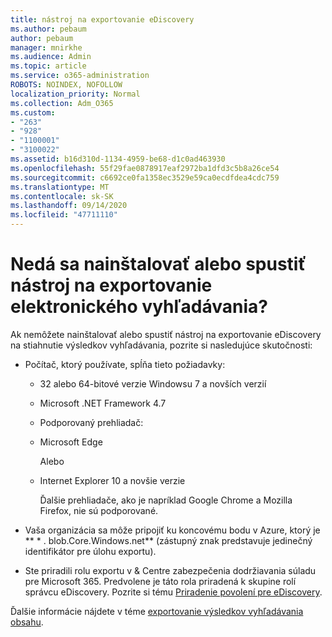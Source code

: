 ```yaml
---
title: nástroj na exportovanie eDiscovery
ms.author: pebaum
author: pebaum
manager: mnirkhe
ms.audience: Admin
ms.topic: article
ms.service: o365-administration
ROBOTS: NOINDEX, NOFOLLOW
localization_priority: Normal
ms.collection: Adm_O365
ms.custom:
- "263"
- "928"
- "1100001"
- "3100022"
ms.assetid: b16d310d-1134-4959-be68-d1c0ad463930
ms.openlocfilehash: 55f29fae0878917eaf2972ba1dfd3c5b8a26ce54
ms.sourcegitcommit: c6692ce0fa1358ec3529e59ca0ecdfdea4cdc759
ms.translationtype: MT
ms.contentlocale: sk-SK
ms.lasthandoff: 09/14/2020
ms.locfileid: "47711110"
---
```

# <a name="cant-install-or-run-the-ediscovery-export-tool"></a>Nedá sa nainštalovať alebo spustiť nástroj na exportovanie elektronického vyhľadávania?

Ak nemôžete nainštalovať alebo spustiť nástroj na exportovanie eDiscovery na stiahnutie výsledkov vyhľadávania, pozrite si nasledujúce skutočnosti:
  
- Počítač, ktorý používate, spĺňa tieto požiadavky:

  - 32 alebo 64-bitové verzie Windowsu 7 a novších verzií

  - Microsoft .NET Framework 4.7

  - Podporovaný prehliadač:

  - Microsoft Edge

    Alebo

  - Internet Explorer 10 a novšie verzie

    Ďalšie prehliadače, ako je napríklad Google Chrome a Mozilla Firefox, nie sú podporované.

- Vaša organizácia sa môže pripojiť ku koncovému bodu v Azure, ktorý je ** \* . blob.Core.Windows.net** (zástupný znak predstavuje jedinečný identifikátor pre úlohu exportu).

- Ste priradili rolu exportu v &amp; Centre zabezpečenia dodržiavania súladu pre Microsoft 365. Predvolene je táto rola priradená k skupine rolí správcu eDiscovery. Pozrite si tému [Priradenie povolení pre eDiscovery](https://docs.microsoft.com/microsoft-365/compliance/assign-ediscovery-permissions).

Ďalšie informácie nájdete v téme [exportovanie výsledkov vyhľadávania obsahu](https://docs.microsoft.com/microsoft-365/compliance/export-search-results).
  